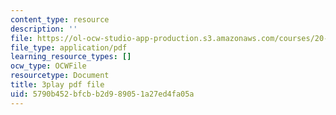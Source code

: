```yaml
---
content_type: resource
description: ''
file: https://ol-ocw-studio-app-production.s3.amazonaws.com/courses/20-219-becoming-the-next-bill-nye-writing-and-hosting-the-educational-show-january-iap-2015/5790b452bfcbb2d989051a27ed4fa05a_AHJDrCiXNRA.pdf
file_type: application/pdf
learning_resource_types: []
ocw_type: OCWFile
resourcetype: Document
title: 3play pdf file
uid: 5790b452-bfcb-b2d9-8905-1a27ed4fa05a
---
```

